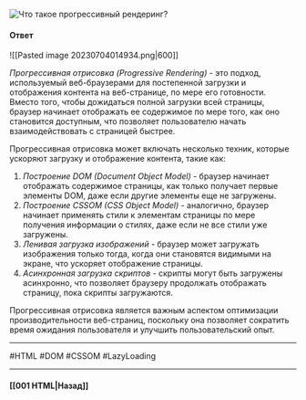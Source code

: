 ![Что такое прогрессивный рендеринг?](https://youtu.be/IooJ3P2VUYs?t=26)

#### Ответ

![[Pasted image 20230704014934.png|600]]

*Прогрессивная отрисовка (Progressive Rendering)* - это подход, используемый веб-браузерами для постепенной загрузки и отображения контента на веб-странице, по мере его готовности. Вместо того, чтобы дожидаться полной загрузки всей страницы, браузер начинает отображать ее содержимое по мере того, как оно становится доступным, что позволяет пользователю начать взаимодействовать с страницей быстрее.

Прогрессивная отрисовка может включать несколько техник, которые ускоряют загрузку и отображение контента, такие как:

1. *Построение DOM (Document Object Model)* - браузер начинает отображать содержимое страницы, как только получает первые элементы DOM, даже если другие элементы еще не загружены.
2. *Построение CSSOM (CSS Object Model)* - аналогично, браузер начинает применять стили к элементам страницы по мере получения информации о стилях, даже если не все стили уже загружены.
3. *Ленивая загрузка изображений* - браузер может загружать изображения только тогда, когда они становятся видимыми на экране, что ускоряет отображение страницы.
4. *Асинхронная загрузка скриптов* - скрипты могут быть загружены асинхронно, что позволяет браузеру продолжать отображать страницу, пока скрипты загружаются.

Прогрессивная отрисовка является важным аспектом оптимизации производительности веб-страниц, поскольку она позволяет сократить время ожидания пользователя и улучшить пользовательский опыт.

___
#HTML #DOM #CSSOM #LazyLoading

___

#### [[001 HTML|Назад]]